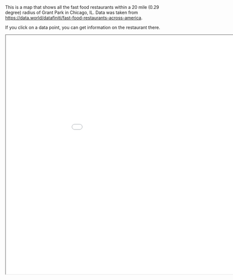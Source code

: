 
This is a map that shows all the fast food restaurants within a 20 mile (0.29 degree) radius of Grant Park in Chicago, IL. 
Data was taken from https://data.world/datafiniti/fast-food-restaurants-across-america. 

If you click on a data point, you can get information on the restaurant there. 

<iframe src="chicagomap/index.html" height=768 width=1024></iframe>
